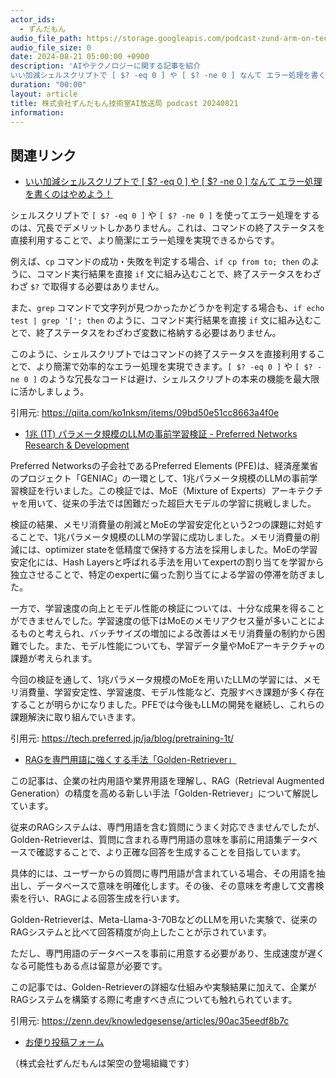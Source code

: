 ```yaml
---
actor_ids:
  - ずんだもん
audio_file_path: https://storage.googleapis.com/podcast-zund-arm-on-tech/audio/株式会社ずんだもん技術室AI放送局_podcast_20240821.mp3
audio_file_size: 0
date: 2024-08-21 05:00:00 +0900
description: 'AIやテクノロジーに関する記事を紹介  
いい加減シェルスクリプトで [ $? -eq 0 ] や [ $? -ne 0 ] なんて エラー処理を書くのはやめよう！、1兆 (1T) パラメータ規模のLLMの事前学習検証 - Preferred Networks Research &amp; Development、RAGを専門用語に強くする手法「Golden-Retriever」'
duration: "00:00"
layout: article
title: 株式会社ずんだもん技術室AI放送局 podcast 20240821
information: 
---
```


## 関連リンク


- [いい加減シェルスクリプトで [ $? -eq 0 ] や [ $? -ne 0 ] なんて エラー処理を書くのはやめよう！](https://qiita.com/ko1nksm/items/09bd50e51cc8663a4f0e)  


シェルスクリプトで `[ $? -eq 0 ]` や `[ $? -ne 0 ]` を使ってエラー処理をするのは、冗長でデメリットしかありません。これは、コマンドの終了ステータスを直接利用することで、より簡潔にエラー処理を実現できるからです。

例えば、`cp` コマンドの成功・失敗を判定する場合、`if cp from to; then` のように、コマンド実行結果を直接 `if` 文に組み込むことで、終了ステータスをわざわざ `$?` で取得する必要はありません。

また、`grep` コマンドで文字列が見つかったかどうかを判定する場合も、`if echo test | grep '['; then` のように、コマンド実行結果を直接 `if` 文に組み込むことで、終了ステータスをわざわざ変数に格納する必要はありません。

このように、シェルスクリプトではコマンドの終了ステータスを直接利用することで、より簡潔で効率的なエラー処理を実現できます。`[ $? -eq 0 ]` や `[ $? -ne 0 ]` のような冗長なコードは避け、シェルスクリプトの本来の機能を最大限に活かしましょう。 


引用元: https://qiita.com/ko1nksm/items/09bd50e51cc8663a4f0e


- [1兆 (1T) パラメータ規模のLLMの事前学習検証 - Preferred Networks Research & Development](https://tech.preferred.jp/ja/blog/pretraining-1t/)  


Preferred Networksの子会社であるPreferred Elements (PFE)は、経済産業省のプロジェクト「GENIAC」の一環として、1兆パラメータ規模のLLMの事前学習検証を行いました。この検証では、MoE（Mixture of Experts）アーキテクチャを用いて、従来の手法では困難だった超巨大モデルの学習に挑戦しました。

検証の結果、メモリ消費量の削減とMoEの学習安定化という2つの課題に対処することで、1兆パラメータ規模のLLMの学習に成功しました。メモリ消費量の削減には、optimizer stateを低精度で保持する方法を採用しました。MoEの学習安定化には、Hash Layersと呼ばれる手法を用いてexpertの割り当てを学習から独立させることで、特定のexpertに偏った割り当てによる学習の停滞を防ぎました。

一方で、学習速度の向上とモデル性能の検証については、十分な成果を得ることができませんでした。学習速度の低下はMoEのメモリアクセス量が多いことによるものと考えられ、バッチサイズの増加による改善はメモリ消費量の制約から困難でした。また、モデル性能についても、学習データ量やMoEアーキテクチャの課題が考えられます。

今回の検証を通して、1兆パラメータ規模のMoEを用いたLLMの学習には、メモリ消費量、学習安定性、学習速度、モデル性能など、克服すべき課題が多く存在することが明らかになりました。PFEでは今後もLLMの開発を継続し、これらの課題解決に取り組んでいきます。


引用元: https://tech.preferred.jp/ja/blog/pretraining-1t/


- [RAGを専門用語に強くする手法「Golden-Retriever」](https://zenn.dev/knowledgesense/articles/90ac35eedf8b7c)  


この記事は、企業の社内用語や業界用語を理解し、RAG（Retrieval Augmented Generation）の精度を高める新しい手法「Golden-Retriever」について解説しています。

従来のRAGシステムは、専門用語を含む質問にうまく対応できませんでしたが、Golden-Retrieverは、質問に含まれる専門用語の意味を事前に用語集データベースで確認することで、より正確な回答を生成することを目指しています。

具体的には、ユーザーからの質問に専門用語が含まれている場合、その用語を抽出し、データベースで意味を明確化します。その後、その意味を考慮して文書検索を行い、RAGによる回答生成を行います。

Golden-Retrieverは、Meta-Llama-3-70BなどのLLMを用いた実験で、従来のRAGシステムと比べて回答精度が向上したことが示されています。

ただし、専門用語のデータベースを事前に用意する必要があり、生成速度が遅くなる可能性もある点は留意が必要です。

この記事では、Golden-Retrieverの詳細な仕組みや実験結果に加えて、企業がRAGシステムを構築する際に考慮すべき点についても触れられています。


引用元: https://zenn.dev/knowledgesense/articles/90ac35eedf8b7c



- [お便り投稿フォーム](https://forms.gle/ffg4JTfqdiqK62qf9)

（株式会社ずんだもんは架空の登場組織です）
